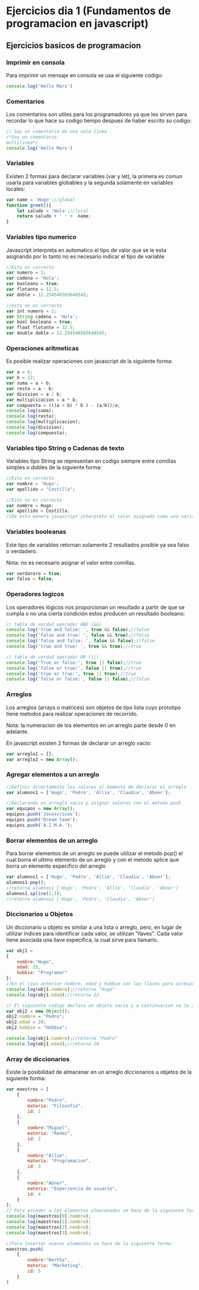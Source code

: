 # Ejercicios dia 1 (Fundamentos de programacion en javascript)

## Ejercicios basicos de programacion

### Imprimir en consola
Para imprimir un mensaje en consola se usa el siguiente codigo:
```javascript
console.log('Hello Mars')
```
### Comentarios
Los comentarios son utiles para los programadores ya que les sirven para recordar lo que hace su codigo tiempo despues de haber escrito su codigo:
```javascript
// Soy un comentario de una sola linea
/*Soy un comentario 
multilinea*/
console.log('Hello Mars')
```
### Variables
Existen 2 formas para declarar variables (var y let), la primera es comun usarla para variables globables y la segunda solamente en variables locales:
```javascript
var name = 'Hugo';//global
function greet(){
    let saludo = 'Hola';//local
    return saludo + ' ' +  name;
}
```
### Variables tipo numerico
Javascript interpreta en automatico el tipo de valor que se le esta asignando por lo tanto no es necesario indicar el tipo de variable
```javascript
//Esto es correcto
var numero = 1;
var cadena = 'Hola';
var booleano = true;
var flotante = 12.5;
var doble = 12.254546565648545;

//esto no es correcto
var int numero = 1;
var String cadena = 'Hola';
var bool booleano = true;
var float flotante = 12.5;
var double doble = 12.254546565648545;
```
### Operaciones aritmeticas
Es posible realizar operaciones con javascript de la siguiente forma:
```javascript
var a = 6;
var b = 22;
var suma = a + b;
var resta = a - b;
var division = a / b;
var multiplicacion = a * b;
var compuesta = (((a + b) * b ) - (a/b))/a;
console.log(suma);
console.log(resta);
console.log(multiplicacion);
console.log(division);
console.log(compuesta);
```
### Variables tipo String o Cadenas de texto
Variables tipo String se representan en codigo siempre entre comillas simples o dobles de la siguiente forma:
```javascript
//Esto es correcto
var nombre = 'Hugo';
var apellido = "Costilla";

//Esto no es correcto
var nombre = Hugo;
var apellido = Costilla;
//De esta manera javascript interpreta el valor asignado como una variable, de no estar declaradas con anterioridad se imprimira un error
```
### Variables booleanas
Este tipo de variables retornan solamente 2 resultados posible ya sea falso o verdadero.

Nota: no es necesario asignar el valor entre comillas.
```javascript
var verdarero = true;
var falso = false;
```
### Operadores logicos
Los operadores lógicos nos proporcionan un resultado a partir de que se cumpla o no una cierta condición estos producen un resultado booleano:
```javascript
// tabla de verdad operador AND (&&) 
console.log('true and false: ', true && false);//false
console.log('false and true: ', false && true);//false
console.log('false and false: ', false && false);//false
console.log('true and true: ', true && true);//true

// tabla de verdad operador OR (||)
console.log('True or false:', true || false);//true
console.log('false or true:', false || true);//true
console.log('true or true:', true || true);//true
console.log('false or false:', false || false);//false
```
### Arreglos
Los arreglos (arrays o matrices) son objetos de tipo lista cuyo prototipo tiene metodos para realizar operaciones de recorrido.

Nota: la numeracion de los elementos en un arreglo parte desde 0 en adelante.

En javascript existen 2 formas de declarar  un arreglo vacio:
```javascript
var arreglo1 = [];
var arreglo2 = new Array();
```
### Agregar elementos a un arreglo
```javascript
//Definir directamente los valores al momento de declarar el arreglo
var alumnos1 = ['Hugo', 'Pedro', 'Allie', 'Claudia', 'Abner'];

//Declarando un arreglo vacio y asignar valores con el metodo push
var equipos = new Array();
equipos.push('Javascricos');
equipos.push('Dream team');
equipos.push('A.I.M.A.');
```
### Borrar elementos de un arreglo
Para borrar elementos de un arreglo se puede utilizar el metodo pop() el cual borra el ultimo elemento de un arreglo y con el metodo splice que borra un elemento especifico del arreglo
```javascript
var alumnos1 = ['Hugo', 'Pedro', 'Allie', 'Claudia', 'Abner'];
alumnos1.pop();
//retorna alumnos1 ['Hugo', 'Pedro', 'Allie', 'Claudia', 'Abner']
alumnos1.splice(2,1);
//retorna alumnos1 ['Hugo', 'Pedro', 'Claudia', 'Abner']
```
### Diccionarios u Objetos
Un diccionario u objeto es similar a una lista o arreglo, pero, en lugar de utilizar índices para identificar cada valor, se utilizan "llaves". Cada valor tiene asociada una llave específica, la cual sirve para llamarlo.
```javascript
var obj1 = 
{
    nombre:"Hugo",
    edad: 23,
    hobbie: "Programar"
};
//En el caso anterior nombre, edad y hobbie son las llaves para accesar a la info del objeto. Para imprimir un elemento de un diccionario se haec de la siguiente forma:
console.log(obj1.nombre);//retorna "Hugo"
console.log(obj1.edad);//retorna 23

// El siguiente codigo declara un objeto vacio y a continuacion se le asignan valores
var obj2 = new Object();
obj2.nombre = "Pedro";
obj2.edad = 20;
obj2.hobbie = "Hobbie";

console.log(obj1.nombre);//retorna "Pedro"
console.log(obj1.edad);//retorna 20
```
### Array de diccionarios
Existe la posibilidad de almacenar en un arreglo diccionarios u objetos de la siguiente forma:
```javascript
var maestros = [
    {
        nombre:"Pedro",
        materia: "Filosofia",
        id: 1
    },
    {
        nombre:"Miguel",
        materia: "Redes",
        id: 2
    },
    {
        nombre:"Allie",
        materia: "Programacion",
        id: 3
    },
    {
        nombre:"Abner",
        materia: "Experiencia de usuario",
        id: 4
    }
];
// Para acceder a los elementos almacenados se hace de la siguiente forma:
console.log(maestros[0].nombre);
console.log(maestros[1].nombre);
console.log(maestros[2].nombre);
console.log(maestros[3].nombre);

//Para insertar nuevos elementos se hace de la siguiente forma:
maestros.push(
    {
        nombre:"Bertha",
        materia: "Marketing",
        id: 5
    }
)
```